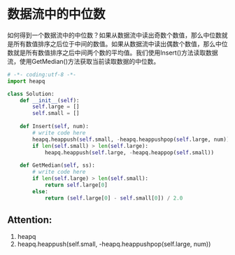 # 数据流中的中位数

如何得到一个数据流中的中位数？如果从数据流中读出奇数个数值，那么中位数就是所有数值排序之后位于中间的数值。如果从数据流中读出偶数个数值，那么中位数就是所有数值排序之后中间两个数的平均值。我们使用Insert()方法读取数据流，使用GetMedian()方法获取当前读取数据的中位数。

```python
# -*- coding:utf-8 -*-
import heapq

class Solution:
    def __init__(self):
        self.large = []
        self.small = []
        
    def Insert(self, num):
        # write code here
        heapq.heappush(self.small, -heapq.heappushpop(self.large, num))
        if len(self.small) > len(self.large):
            heapq.heappush(self.large, -heapq.heappop(self.small))
        
    def GetMedian(self, ss):
        # write code here
        if len(self.large) > len(self.small):
            return self.large[0]
        else:
            return (self.large[0] - self.small[0]) / 2.0
```

## Attention:
1. heapq
2. heapq.heappush(self.small, -heapq.heappushpop(self.large, num))  